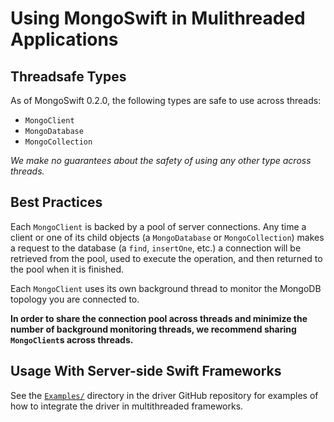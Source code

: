 # Using MongoSwift in Mulithreaded Applications

## Threadsafe Types
As of MongoSwift 0.2.0, the following types are safe to use across threads:
* `MongoClient`
* `MongoDatabase`
* `MongoCollection`

*We make no guarantees about the safety of using any other type across threads.*

## Best Practices
Each `MongoClient` is backed by a pool of server connections. Any time a client or one of its child objects (a `MongoDatabase` or `MongoCollection`) makes a request to the database (a `find`, `insertOne`, etc.) a connection will be retrieved from the pool, used to execute the operation, and then returned to the pool when it is finished.

Each `MongoClient` uses its own background thread to monitor the MongoDB topology you are connected to.

**In order to share the connection pool across threads and minimize the number of background monitoring threads, we recommend sharing `MongoClient`s across threads.**

## Usage With Server-side Swift Frameworks
See the [`Examples/`](https://github.com/mongodb/mongo-swift-driver/tree/main/Examples) directory in the driver GitHub repository for examples of how to integrate the driver in multithreaded frameworks.
